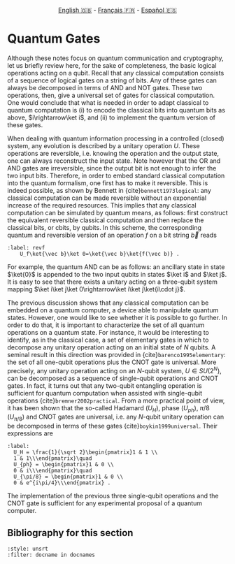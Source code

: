 <p style="text-align: center;">
    <a id="linken" href="../../../../en/content/index.html">English &#x1F1EC;&#x1F1E7;</a> - 
    <a id="linkfr" href="../../../../fr/content/index.html">Français &#x1F1EB;&#x1F1F7;</a> - 
    <a id="linkes" href="../../../../es/content/index.html">Español &#x1F1EA;&#x1F1F8;</a>
</p>
<script>
    currentPage = window.location.href;
    beforeLang = currentPage.slice(0, currentPage.indexOf("content") - 3);
    afterLang = currentPage.slice(currentPage.indexOf("content"));
    document.getElementById("linken").href = beforeLang + "en/" + afterLang;
    document.getElementById("linkfr").href = beforeLang + "fr/" + afterLang;
    document.getElementById("linkes").href = beforeLang + "es/" + afterLang;
</script>



# Quantum Gates

Although these notes focus on quantum communication and cryptography, let us briefly
review here, for the sake of completeness, the basic logical operations
acting on a qubit. Recall that any classical computation consists of a
sequence of logical gates on a string of bits. Any of these gates
can always be decomposed in terms of AND  and NOT gates. These two
operations, then, give a universal set of gates for classical
computation. One would conclude that what is needed in order to
adapt classical to quantum computation is (i) to encode the classical
bits into quantum bits as above, $i\rightarrow\ket i$, and (ii)
to implement the quantum version of these gates.

When dealing with quantum information processing in a controlled (closed)
system, any evolution is described by a unitary operation $U$.
These operations are reversible, i.e. knowing the operation and
the output state, one can always reconstruct the input state. Note
however that the OR and AND gates are irreversible, since the output bit
is not enough to infer the two input bits.
Therefore, in order to embed standard classical computation into the
quantum formalism, one first has to make it reversible. This is
indeed possible, as shown by Bennett in {cite}`bennett1973logical`: any
classical computation can be made reversible without an
exponential increase of the required resources. This implies that
any classical computation can be simulated by quantum means, as
follows: first construct the equivalent reversible classical
computation and then replace the classical bits, or cbits, by qubits. In this scheme, the
corresponding quantum and reversible version of an operation $f$
on a bit string $\vec b$ reads

```{math}
:label: revf
    U_f\ket{\vec b}\ket 0=\ket{\vec b}\ket{f(\vec b)} .
```

For example, the quantum AND can be as follows: an ancillary state
in state $\ket{0}$ is appended to the two input qubits in states $\ket i$
and $\ket j$. It is easy to see that there exists a unitary acting
on a three-qubit system mapping $\ket i\ket j\ket 0\rightarrow\ket
i\ket j\ket{i\cdot j}$. 

<!--Luke: rather than a dot, maybe $i \text{AND} j$ would be better?) -->

The previous discussion shows that any classical computation can
be embedded on a quantum computer, a device able to manipulate
quantum states. However, one would like to see whether it is
possible to go further. In order to do that, it is important to
characterize the set of all quantum operations on a quantum state.
For instance, it would be interesting to identify, as in the
classical case, a set of elementary gates in which to decompose
any unitary operation acting on an initial state of $N$ qubits. A seminal
result in this direction was provided in {cite}`barenco1995elementary`: the set
of all one-qubit operations plus the CNOT gate is
universal. More precisely, any unitary operation acting on an $N$-qubit
system, $U\in SU(2^N)$, can be decomposed as a sequence
of single-qubit operations and CNOT gates. In fact, it turns out that any two-qubit
entangling operation is sufficient for quantum
computation when assisted with single-qubit operations
{cite}`bremner2002practical`. From a more practical point of view, it has been
shown that the so-called Hadamard ($U_H$), phase ($U_{ph}$), $\pi/8$ ($U_{\pi/8}$) and CNOT gates are universal, i.e. any $N$-qubit
unitary operation can be decomposed in terms of these
gates {cite}`boykin1999universal`. Their expressions are

```{math}
:label:
  U_H = \frac{1}{\sqrt 2}\begin{pmatrix}1 & 1 \\
  1 & 1\\\end{pmatrix}\quad
  U_{ph} = \begin{pmatrix}1 & 0 \\
  0 & i\\\end{pmatrix}\quad
  U_{\pi/8} = \begin{pmatrix}1 & 0 \\
  0 & e^{i\pi/4}\\\end{pmatrix} .
```

The implementation of the previous three single-qubit operations
and the CNOT gate is sufficient for any experimental proposal of a
quantum computer. 

## Bibliography for this section
```{bibliography}
:style: unsrt
:filter: docname in docnames
```


